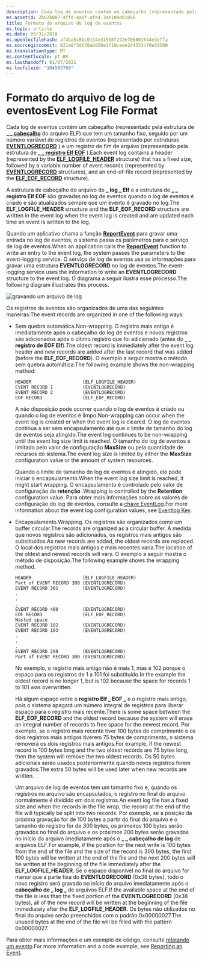 ```yaml
---
description: Cada log de eventos contém um cabeçalho (representado pela estrutura de cabeçalho do arquivo ELF \_ \_ ) que tem um tamanho fixo, seguido por um número variável de registros de eventos (representado por estruturas EVENTLOGRECORD) e um registro de fim de arquivo (representado pela \_ estrutura de registro Elf EOF \_ ).
ms.assetid: 2b62b807-4ffd-4a8f-afe4-34e109d01856
title: Formato do arquivo de log de eventos
ms.topic: article
ms.date: 05/31/2018
ms.openlocfilehash: af4ba5c8bc0114e319107272e706801544e3effa
ms.sourcegitcommit: 831e8f3db78ab820e1710cede244553c70e50500
ms.translationtype: MT
ms.contentlocale: pt-BR
ms.lasthandoff: 01/07/2021
ms.locfileid: "104505760"
---
```

# <a name="event-log-file-format"></a><span data-ttu-id="a029b-103">Formato do arquivo de log de eventos</span><span class="sxs-lookup"><span data-stu-id="a029b-103">Event Log File Format</span></span>

<span data-ttu-id="a029b-104">Cada log de eventos contém um cabeçalho (representado pela estrutura de [**\_ \_ cabeçalho**](/previous-versions/windows/desktop/legacy/bb309024(v=vs.85)) do arquivo ELF) que tem um tamanho fixo, seguido por um número variável de registros de eventos (representado por estruturas [**EVENTLOGRECORD**](/windows/desktop/api/winnt/ns-winnt-eventlogrecord) ) e um registro de fim de arquivo (representado pela estrutura de [**\_ \_ registro Elf EOF**](/previous-versions/windows/desktop/legacy/bb309022(v=vs.85)) ).</span><span class="sxs-lookup"><span data-stu-id="a029b-104">Each event log contains a header (represented by the [**ELF\_LOGFILE\_HEADER**](/previous-versions/windows/desktop/legacy/bb309024(v=vs.85)) structure) that has a fixed size, followed by a variable number of event records (represented by [**EVENTLOGRECORD**](/windows/desktop/api/winnt/ns-winnt-eventlogrecord) structures), and an end-of-file record (represented by the [**ELF\_EOF\_RECORD**](/previous-versions/windows/desktop/legacy/bb309022(v=vs.85)) structure).</span></span>

<span data-ttu-id="a029b-105">A estrutura de cabeçalho do arquivo de **\_ log \_ Elf** e a estrutura de **\_ \_ registro Elf EOF** são gravadas no log de eventos quando o log de eventos é criado e são atualizados sempre que um evento é gravado no log.</span><span class="sxs-lookup"><span data-stu-id="a029b-105">The **ELF\_LOGFILE\_HEADER** structure and the **ELF\_EOF\_RECORD** structure are written in the event log when the event log is created and are updated each time an event is written to the log.</span></span>

<span data-ttu-id="a029b-106">Quando um aplicativo chama a função [**ReportEvent**](/windows/desktop/api/Winbase/nf-winbase-reporteventa) para gravar uma entrada no log de eventos, o sistema passa os parâmetros para o serviço de log de eventos.</span><span class="sxs-lookup"><span data-stu-id="a029b-106">When an application calls the [**ReportEvent**](/windows/desktop/api/Winbase/nf-winbase-reporteventa) function to write an entry to the event log, the system passes the parameters to the event-logging service.</span></span> <span data-ttu-id="a029b-107">O serviço de log de eventos usa as informações para gravar uma estrutura **EVENTLOGRECORD** no log de eventos.</span><span class="sxs-lookup"><span data-stu-id="a029b-107">The event-logging service uses the information to write an **EVENTLOGRECORD** structure to the event log.</span></span> <span data-ttu-id="a029b-108">O diagrama a seguir ilustra esse processo.</span><span class="sxs-lookup"><span data-stu-id="a029b-108">The following diagram illustrates this process.</span></span>

![gravando um arquivo de log](images/evreport.png)

<span data-ttu-id="a029b-110">Os registros de eventos são organizados de uma das seguintes maneiras:</span><span class="sxs-lookup"><span data-stu-id="a029b-110">The event records are organized in one of the following ways:</span></span>

-   <span data-ttu-id="a029b-111">Sem quebra automática.</span><span class="sxs-lookup"><span data-stu-id="a029b-111">Non-wrapping.</span></span> <span data-ttu-id="a029b-112">O registro mais antigo é imediatamente após o cabeçalho do log de eventos e novos registros são adicionados após o último registro que foi adicionado (antes do **\_ \_ registro de EOF Elf**).</span><span class="sxs-lookup"><span data-stu-id="a029b-112">The oldest record is immediately after the event log header and new records are added after the last record that was added (before the **ELF\_EOF\_RECORD**).</span></span> <span data-ttu-id="a029b-113">O exemplo a seguir mostra o método sem quebra automática:</span><span class="sxs-lookup"><span data-stu-id="a029b-113">The following example shows the non-wrapping method:</span></span>

    ``` syntax
    HEADER                   (ELF_LOGFILE_HEADER)
    EVENT RECORD 1           (EVENTLOGRECORD)
    EVENT RECORD 2           (EVENTLOGRECORD)
    EOF RECORD               (ELF_EOF_RECORD)
    ```

    <span data-ttu-id="a029b-114">A não disposição pode ocorrer quando o log de eventos é criado ou quando o log de eventos é limpo.</span><span class="sxs-lookup"><span data-stu-id="a029b-114">Non-wrapping can occur when the event log is created or when the event log is cleared.</span></span> <span data-ttu-id="a029b-115">O log de eventos continua a ser sem encapsulamento até que o limite de tamanho do log de eventos seja atingido.</span><span class="sxs-lookup"><span data-stu-id="a029b-115">The event log continues to be non-wrapping until the event log size limit is reached.</span></span> <span data-ttu-id="a029b-116">O tamanho do log de eventos é limitado pelo valor de configuração **MaxSize** ou pela quantidade de recursos do sistema.</span><span class="sxs-lookup"><span data-stu-id="a029b-116">The event log size is limited by either the **MaxSize** configuration value or the amount of system resources.</span></span>

    <span data-ttu-id="a029b-117">Quando o limite de tamanho do log de eventos é atingido, ele pode iniciar o encapsulamento.</span><span class="sxs-lookup"><span data-stu-id="a029b-117">When the event log size limit is reached, it might start wrapping.</span></span> <span data-ttu-id="a029b-118">O encapsulamento é controlado pelo valor de configuração de **retenção** .</span><span class="sxs-lookup"><span data-stu-id="a029b-118">Wrapping is controlled by the **Retention** configuration value.</span></span> <span data-ttu-id="a029b-119">Para obter mais informações sobre os valores de configuração do log de eventos, consulte a [chave EventLog](eventlog-key.md).</span><span class="sxs-lookup"><span data-stu-id="a029b-119">For more information about the event log configuration values, see [Eventlog Key](eventlog-key.md).</span></span>

-   <span data-ttu-id="a029b-120">Encapsulamento.</span><span class="sxs-lookup"><span data-stu-id="a029b-120">Wrapping.</span></span> <span data-ttu-id="a029b-121">Os registros são organizados como um buffer circular.</span><span class="sxs-lookup"><span data-stu-id="a029b-121">The records are organized as a circular buffer.</span></span> <span data-ttu-id="a029b-122">À medida que novos registros são adicionados, os registros mais antigos são substituídos.</span><span class="sxs-lookup"><span data-stu-id="a029b-122">As new records are added, the oldest records are replaced.</span></span> <span data-ttu-id="a029b-123">O local dos registros mais antigos e mais recentes varia.</span><span class="sxs-lookup"><span data-stu-id="a029b-123">The location of the oldest and newest records will vary.</span></span> <span data-ttu-id="a029b-124">O exemplo a seguir mostra o método de disposição.</span><span class="sxs-lookup"><span data-stu-id="a029b-124">The following example shows the wrapping method.</span></span>

    ``` syntax
    HEADER                   (ELF_LOGFILE_HEADER)
    Part of EVENT RECORD 300 (EVENTLOGRECORD)
    EVENT RECORD 301         (EVENTLOGRECORD)
    .
    .
    .
    EVENT RECORD 400         (EVENTLOGRECORD)
    EOF RECORD               (ELF_EOF_RECORD)
    Wasted space
    EVENT RECORD 102         (EVENTLOGRECORD)
    EVENT RECORD 103         (EVENTLOGRECORD)
    .
    .
    .
    EVENT RECORD 299         (EVENTLOGRECORD)
    Part of EVENT RECORD 300 (EVENTLOGRECORD)
    ```

    <span data-ttu-id="a029b-125">No exemplo, o registro mais antigo não é mais 1, mas é 102 porque o espaço para os registros de 1 a 101 foi substituído.</span><span class="sxs-lookup"><span data-stu-id="a029b-125">In the example the oldest record is no longer 1, but is 102 because the space for records 1 to 101 was overwritten.</span></span>

    <span data-ttu-id="a029b-126">Há algum espaço entre o **registro Elf \_ EOF \_** e o registro mais antigo, pois o sistema apagará um número integral de registros para liberar espaço para o registro mais recente.</span><span class="sxs-lookup"><span data-stu-id="a029b-126">There is some space between the **ELF\_EOF\_RECORD** and the oldest record because the system will erase an integral number of records to free space for the newest record.</span></span> <span data-ttu-id="a029b-127">Por exemplo, se o registro mais recente tiver 100 bytes de comprimento e os dois registros mais antigos tiverem 75 bytes de comprimento, o sistema removerá os dois registros mais antigos.</span><span class="sxs-lookup"><span data-stu-id="a029b-127">For example, if the newest record is 100 bytes long and the two oldest records are 75 bytes long, then the system will remove the two oldest records.</span></span> <span data-ttu-id="a029b-128">Os 50 bytes adicionais serão usados posteriormente quando novos registros forem gravados.</span><span class="sxs-lookup"><span data-stu-id="a029b-128">The extra 50 bytes will be used later when new records are written.</span></span>

    <span data-ttu-id="a029b-129">Um arquivo de log de eventos tem um tamanho fixo e, quando os registros no arquivo são encapsulados, o registro no final do arquivo normalmente é dividido em dois registros.</span><span class="sxs-lookup"><span data-stu-id="a029b-129">An event log file has a fixed size and when the records in the file wrap, the record at the end of the file will typically be split into two records.</span></span> <span data-ttu-id="a029b-130">Por exemplo, se a posição da próxima gravação for de 100 bytes a partir do final do arquivo e o tamanho do registro for de 300 bytes, os primeiros 100 bytes serão gravados no final do arquivo e os próximos 200 bytes serão gravados no início do arquivo imediatamente após o **\_ \_ cabeçalho de log** de arquivos ELF.</span><span class="sxs-lookup"><span data-stu-id="a029b-130">For example, if the position for the next write is 100 bytes from the end of the file and the size of the record is 300 bytes, the first 100 bytes will be written at the end of the file and the next 200 bytes will be written at the beginning of the file immediately after the **ELF\_LOGFILE\_HEADER**.</span></span> <span data-ttu-id="a029b-131">Se o espaço disponível no final do arquivo for menor que a parte fixa do **EVENTLOGRECORD** (0x38 bytes), todo o novo registro será gravado no início do arquivo imediatamente após o **cabeçalho de \_ log \_** de arquivos ELF.</span><span class="sxs-lookup"><span data-stu-id="a029b-131">If the available space at the end of the file is less than the fixed portion of the **EVENTLOGRECORD** (0x38 bytes), all of the new record will be written at the beginning of the file immediately after the **ELF\_LOGFILE\_HEADER**.</span></span> <span data-ttu-id="a029b-132">Os bytes não utilizados no final do arquivo serão preenchidos com o padrão 0x00000027.</span><span class="sxs-lookup"><span data-stu-id="a029b-132">The unused bytes at the end of the file will be filled with the pattern 0x00000027.</span></span>

<span data-ttu-id="a029b-133">Para obter mais informações e um exemplo de código, consulte [relatando um evento](reporting-an-event.md).</span><span class="sxs-lookup"><span data-stu-id="a029b-133">For more information and a code example, see [Reporting an Event](reporting-an-event.md).</span></span>

 

 
